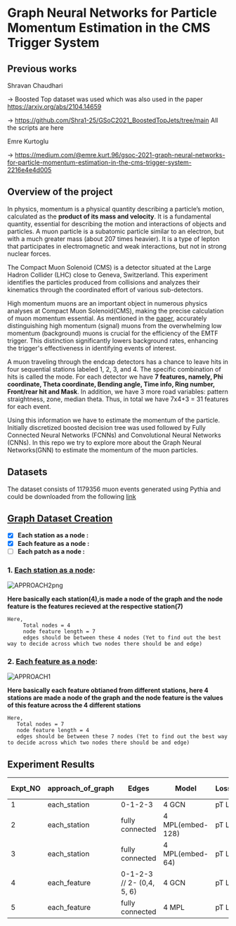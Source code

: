# Graph Neural Networks for Particle Momentum Estimation in the CMS Trigger System


## Previous works

Shravan Chaudhari 


 -> Boosted Top dataset was used which was also used in the paper https://arxiv.org/abs/2104.14659

 
 -> https://github.com/Shra1-25/GSoC2021_BoostedTopJets/tree/main All the scripts are here

Emre Kurtoglu


 -> https://medium.com/@emre.kurt.96/gsoc-2021-graph-neural-networks-for-particle-momentum-estimation-in-the-cms-trigger-system-2216e4e4d005

## Overview of the project

In physics, momentum is a physical quantity describing a particle’s motion, calculated as the **product of its mass and velocity**. It is a fundamental quantity, essential for describing
the motion and interactions of objects and particles. A muon particle is a subatomic particle similar to an electron, but with a much greater mass (about 207 times heavier). It is a type of lepton that participates in electromagnetic and weak interactions, but not in strong nuclear forces.


The Compact Muon Solenoid (CMS) is a detector situated at the Large Hadron Collider (LHC) close to Geneva, Switzerland. This experiment identifies the particles produced from collisions and analyzes their kinematics through the coordinated effort of various sub-detectors.


High momentum muons are an important object in numerous physics analyses at Compact Muon Solenoid(CMS), making the precise calculation of muon momentum essential. As mentioned in the [paper](https://iopscience.iop.org/article/10.1088/1742-6596/1085/4/042042), accurately distinguishing high momentum (signal) muons from the overwhelming low momentum (background) muons is crucial for the efficiency of the EMTF trigger. This distinction significantly lowers background rates, enhancing the trigger's effectiveness in identifying events of interest.


A muon traveling through the endcap detectors has a chance to leave hits in four sequential stations labeled 1, 2, 3, and 4. The specific combination of hits is called the mode. For each detector we have **7 features, namely, Phi coordinate, Theta coordinate, Bending angle, Time info, Ring number, Front/rear hit and Mask**. In addition, we have 3 more road variables: pattern straightness, zone, median theta. Thus, in total we have 7x4+3 = 31 features for each event.


Using this information we have to estimate the momentum of the particle. Initially discretized boosted decision tree was used followed by Fully Connected Neural Networks (FCNNs) and Convolutional Neural Networks (CNNs). In this repo we try to explore more about the Graph Neural Networks(GNN) to estimate the momentum of the muon particles.

## Datasets

The dataset consists of 1179356 muon events generated using Pythia and could be downloaded from the following [link](https://www.kaggle.com/datasets/ekurtoglu/cms-dataset)


## [Graph Dataset Creation](https://github.com/Vishak-Bhat30/GSoC_24_GNN_For_Momentum/blob/main/Graph_creation)

- [x] **Each station as a node :** 
- [x] **Each feature as a node :**
- [ ] **Each patch as a node :**

### 1. [Each station as a node](https://github.com/Vishak-Bhat30/GSoC_24_GNN_For_Momentum/blob/main/Graph_creation/Converting_to_graphs_eachstation_node.ipynb):
![APPROACH2png](https://github.com/Vishak-Bhat30/GSoC_24_GNN_For_Momentum/assets/102585626/ae9ea64e-a429-4a0e-a1b1-518868fc0558)

**Here basically each station(4),is made a node of the graph and the node feature is the features recieved at the respective station(7)**
    
    Here,
         Total nodes = 4
         node feature length = 7
         edges should be between these 4 nodes (Yet to find out the best way to decide across which two nodes there should be and edge)


### 2. [Each feature as a node](https://github.com/Vishak-Bhat30/GSoC_24_GNN_For_Momentum/blob/main/Graph_creation/Converting_to_graphs_eachfeature_node.ipynb):
![APPROACH1](https://github.com/Vishak-Bhat30/GSoC_24_GNN_For_Momentum/assets/102585626/1f295249-6a9f-4e28-9b2e-0ddb6d6a7e0e)


**Here basically each feature obtianed from different stations, here 4 stations are made a node of the graph and the node feature is the values of this feature across the 4 different stations**

    Here,
       Total nodes = 7
       node feature length = 4
       edges should be between these 7 nodes (Yet to find out the best way to decide across which two nodes there should be and edge)


## Experiment Results

| Expt_NO | approach_of_graph  | Edges                    | Model                | Loss_fnc | loss | MAE  | Accuracy | F1 Score | Notebook |
|---------|---------------------|-----------------------|----------------------|----------|------|------|----------|----------|----------|
| 1       | each_station        | 0-1-2-3                  | 4 GCN                | pT Loss  | 3.83 | 43.21| 80.18    | 0.167    | [link](https://github.com/Vishak-Bhat30/GSoC_24_GNN_For_Momentum/blob/main/Models/Eachstation_node/v2_A1/eachstation_node_v2.ipynb)     |
| 2       | each_station        | fully connected          | 4 MPL(embed-128)     | pT Loss  | 1.364| 15.82| 96.02    | 0.5529   | [link](https://github.com/Vishak-Bhat30/GSoC_24_GNN_For_Momentum/blob/main/Models/Eachstation_node/v3_A1/eachstation_node_v3.ipynb)     |
| 3       | each_station        | fully connected          | 4 MPL(embed-64)      | pT Loss  | 1.3384|	16.22|	95.8146|	0.5422  | [link](https://github.com/Vishak-Bhat30/GSoC_24_GNN_For_Momentum/blob/main/Models/Eachstation_node/v4_A1/eachstation_node_v4.ipynb)     |
| 4       | each_feature        | 0-1-2-3 // 2- (0,4, 5, 6)| 4 GCN                | pT Loss  | 4.38 | 45.33| 80.81    | 0.14     | [link](https://github.com/Vishak-Bhat30/GSoC_24_GNN_For_Momentum/blob/main/Models/Eachfeature_node/v1_A2/eachfeature_node_v1.ipynb)     |
| 5       | each_feature        | fully connected          | 4 MPL                | pT Loss  | 3.7945|	41.7085|	80.337|	0.1682    | [link](https://github.com/Vishak-Bhat30/GSoC_24_GNN_For_Momentum/blob/main/Models/Eachfeature_node/v2_A2/eachfeature_node_v2.ipynb)     |



